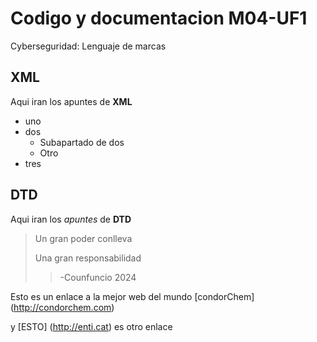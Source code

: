 # Codigo y documentacion M04-UF1
Cyberseguridad: Lenguaje de marcas

## XML
Aqui iran los apuntes de **XML**

* uno
* dos
    * Subapartado de dos
    * Otro
* tres

## DTD
Aqui iran los _apuntes_ de **DTD**

>Un gran poder conlleva
>
>Una gran responsabilidad
>
>> -Counfuncio 2024

Esto es un enlace a la mejor web del mundo
[condorChem] (http://condorchem.com)

y [ESTO] (http://enti.cat) es otro enlace
